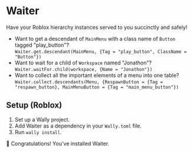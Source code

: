 # Waiter
Have your Roblox hierarchy instances served to you succinctly and safely!
- Want to get a descendant of `MainMenu` with a class name of `Button` tagged "play_button"?  
  `Waiter.get.descendant(MainMenu, {Tag = "play_button", ClassName = "Button"})`
- Want to wait for a child of `Workspace` named "Jonathon"?  
  `Waiter.waitFor.child(workspace, {Name = "Jonathon"})`
- Want to collect all the important elements of a menu into one table?
  `Waiter.collect.descendants(Menu, {RespawnButton = {Tag = "respawn_button}, MainMenuButton = {Tag = "main_menu_button"})`

## Setup (Roblox)
1. Set up a Wally project.
2. Add Waiter as a dependency in your `Wally.toml` file.
3. Run `wally install`.

🎉 Congratulations! You've installed Waiter.
